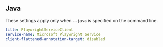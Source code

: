 ## Java

These settings apply only when `--java` is specified on the command line.

```yaml $(java)
title: PlaywrightServiceClient
service-name: Microsoft Playwright Service
client-flattened-annotation-target: disabled
```
